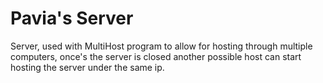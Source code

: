 # Pavia's Server
Server, used with MultiHost program to allow for hosting through multiple computers, once's the server is closed another possible host can start hosting the server under the same ip.
